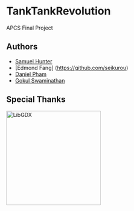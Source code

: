 # TankTankRevolution

APCS Final Project

## Authors

* [Samuel Hunter](https://github.com/SamuelHunter)
* [Edmond Fang] (https://github.com/seikurou)
* [Daniel Pham](https://github.com/danielpham172)
* [Gokul Swaminathan](https://github.com/JavaCafe01)

## Special Thanks

<a href='https://libgdx.badlogicgames.com/'><img width="250" alt='LibGDX' src='http://www.badlogicgames.com/forum/styles/libgdx/imageset/logo.png'/></a>


